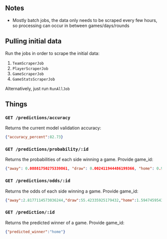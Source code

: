 ## Notes

* Mostly batch jobs, the data only needs to be scraped every few hours, so processing can occur in between games/days/rounds

## Pulling initial data

Run the jobs in order to scrape the initial data:

1. `TeamScraperJob`
2. `PlayerScraperJob`
3. `GameScraperJob`
4. `GameStatsScraperJob`

Alternatively, just run `RunAllJob`

## Things

### `GET /predictions/accuracy`

Returns the current model validation accuracy:

```json
{"accuracy_percent":82.73}
```

### `GET /predictions/probability/:id`

Returns the probabilities of each side winning a game. Provide game_id:

```json
{"away": 0.08881750275339861, "draw": 0.002411944486199366, "home": 0.9087705527604021}
```

### `GET /predictions/odds/:id`

Returns the odds of each side winning a game. Provide game_id:

```json
{"away":2.8177114573036244,"draw":55.42335925179432,"home":1.5947459543327327}
```

### `GET /prediction/:id`

Returns the predicted winner of a game. Provide game_id:

```json
{"predicted_winner":"home"}
```
